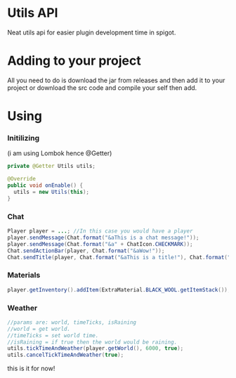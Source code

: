 # Utils API
Neat utils api for easier plugin development time in spigot.

# Adding to your project
All you need to do is download the jar from releases and then add it to your project or download the src code and compile your self then add.

# Using

### Initilizing
(i am using Lombok hence @Getter)
```java
private @Getter Utils utils;

@Override
public void onEnable() {
  utils = new Utils(this);    
}
```

### Chat
```java
Player player = ...; //In this case you would have a player
player.sendMessage(Chat.format("&aThis is a chat message!"));
player.sendMessage(Chat.format("&a" + ChatIcon.CHECKMARK));
Chat.sendActionBar(player, Chat.format("&aWow!"));
Chat.sendTitle(player, Chat.format("&aThis is a title!"), Chat.format("&aThis is a subtitle!"));
```

### Materials
```java
player.getInventory().addItem(ExtraMaterial.BLACK_WOOL.getItemStack());
```

### Weather
```java
//params are: world, timeTicks, isRaining
//world = get world.
//timeTicks = set world time.
//isRaining = if true then the world would be raining.
utils.tickTimeAndWeather(player.getWorld(), 6000, true);
utils.cancelTickTimeAndWeather(true);
```

this is it for now!
